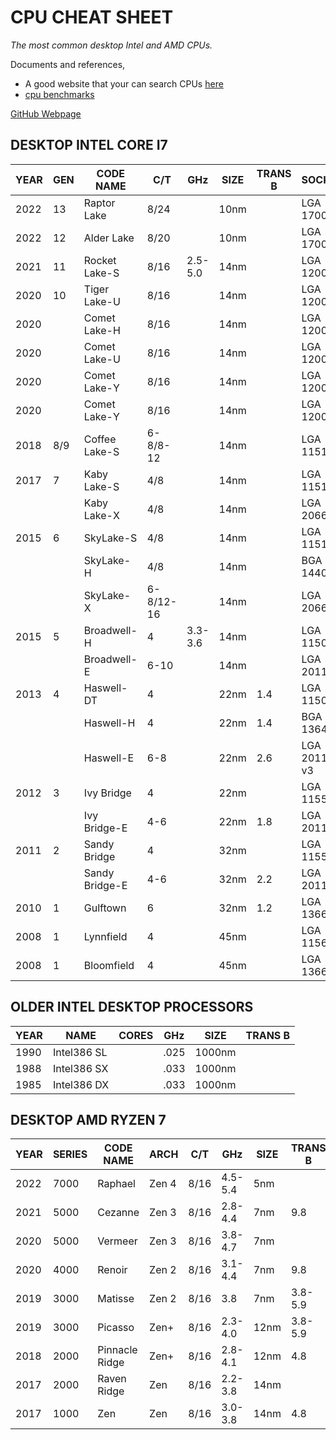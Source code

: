 # CPU CHEAT SHEET

_The most common desktop Intel and AMD CPUs._

Documents and references,

* A good website that your can search CPUs
  [here](https://www.techpowerup.com/cpu-specs/)
* [cpu benchmarks](https://www.cpubenchmark.net/high_end_cpus.html)

[GitHub Webpage](https://jeffdecola.github.io/my-cheat-sheets/)

## DESKTOP INTEL CORE I7

| YEAR | GEN | CODE NAME        | C/T       | GHz     | SIZE  | TRANS B | SOCKET      |
|------|-----|------------------|-----------|---------|-------|---------|-------------|
| 2022 | 13  | Raptor Lake      | 8/24      |         | 10nm  |         | LGA 1700    |
| 2022 | 12  | Alder Lake       | 8/20      |         | 10nm  |         | LGA 1700    |
| 2021 | 11  | Rocket Lake-S    | 8/16      | 2.5-5.0 | 14nm  |         | LGA 1200    |
| 2020 | 10  | Tiger Lake-U     | 8/16      |         | 14nm  |         | LGA 1200    |
| 2020 |     | Comet Lake-H     | 8/16      |         | 14nm  |         | LGA 1200    |
| 2020 |     | Comet Lake-U     | 8/16      |         | 14nm  |         | LGA 1200    |
| 2020 |     | Comet Lake-Y     | 8/16      |         | 14nm  |         | LGA 1200    |
| 2020 |     | Comet Lake-Y     | 8/16      |         | 14nm  |         | LGA 1200    |
| 2018 | 8/9 | Coffee Lake-S    | 6-8/8-12  |         | 14nm  |         | LGA 1151    |
| 2017 | 7   | Kaby Lake-S      | 4/8       |         | 14nm  |         | LGA 1151    |
|      |     | Kaby Lake-X      | 4/8       |         | 14nm  |         | LGA 2066    |
| 2015 | 6   | SkyLake-S        | 4/8       |         | 14nm  |         | LGA 1151    |
|      |     | SkyLake-H        | 4/8       |         | 14nm  |         | BGA 1440    |
|      |     | SkyLake-X        | 6-8/12-16 |         | 14nm  |         | LGA 2066    |
| 2015 | 5   | Broadwell-H      | 4         | 3.3-3.6 | 14nm  |         | LGA 1150    |
|      |     | Broadwell-E      | 6-10      |         | 14nm  |         | LGA 2011-3  |
| 2013 | 4   | Haswell-DT       | 4         |         | 22nm  | 1.4     | LGA 1150    |
|      |     | Haswell-H        | 4         |         | 22nm  | 1.4     | BGA 1364    |
|      |     | Haswell-E        | 6-8       |         | 22nm  | 2.6     | LGA 2011-v3 |
| 2012 | 3   | Ivy Bridge       | 4         |         | 22nm  |         | LGA 1155    |
|      |     | Ivy Bridge-E     | 4-6       |         | 22nm  | 1.8     | LGA 2011    |
| 2011 | 2   | Sandy Bridge     | 4         |         | 32nm  |         | LGA 1155    |
|      |     | Sandy Bridge-E   | 4-6       |         | 32nm  | 2.2     | LGA 2011    |
| 2010 | 1   | Gulftown         | 6         |         | 32nm  | 1.2     | LGA 1366    |
| 2008 | 1   | Lynnfield        | 4         |         | 45nm  |         | LGA 1156    |
| 2008 | 1   | Bloomfield       | 4         |         | 45nm  |         | LGA 1366    |

## OLDER INTEL DESKTOP PROCESSORS

| YEAR | NAME            | CORES | GHz     | SIZE   | TRANS B |
|------|-----------------|-------|---------|--------|---------|
| 1990 | Intel386 SL     |       | .025    | 1000nm |         |
| 1988 | Intel386 SX     |       | .033    | 1000nm |         |
| 1985 | Intel386 DX     |       | .033    | 1000nm |         |

## DESKTOP AMD RYZEN 7

| YEAR | SERIES | CODE NAME        | ARCH  | C/T   | GHz     | SIZE  | TRANS B | SOCKET      |
|------|--------|------------------|-------|-------|---------|-------|---------|-------------|
| 2022 | 7000   | Raphael          | Zen 4 | 8/16  | 4.5-5.4 | 5nm   |         | AM5         |
| 2021 | 5000   | Cezanne          | Zen 3 | 8/16  | 2.8-4.4 | 7nm   | 9.8     | AM4         |
| 2020 | 5000   | Vermeer          | Zen 3 | 8/16  | 3.8-4.7 | 7nm   |         | AM4         |
| 2020 | 4000   | Renoir           | Zen 2 | 8/16  | 3.1-4.4 | 7nm   | 9.8     | AM4         |
| 2019 | 3000   | Matisse          | Zen 2 | 8/16  | 3.8     | 7nm   | 3.8-5.9 | AM4         |
| 2019 | 3000   | Picasso          | Zen+  | 8/16  | 2.3-4.0 | 12nm  | 3.8-5.9 | AM4         |
| 2018 | 2000   | Pinnacle Ridge   | Zen+  | 8/16  | 2.8-4.1 | 12nm  | 4.8     | AM4         |
| 2017 | 2000   | Raven Ridge      | Zen   | 8/16  | 2.2-3.8 | 14nm  |         | AM4         |
| 2017 | 1000   | Zen              | Zen   | 8/16  | 3.0-3.8 | 14nm  | 4.8     | AM4         |
